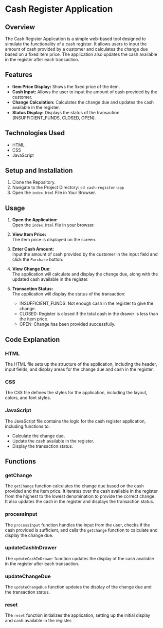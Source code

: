 # Cash Register Application

## Overview

The Cash Register Application is a simple web-based tool designed to simulate the functionality of a cash register. It allows users to input the amount of cash provided by a customer and calculates the change due based on a fixed item price. The application also updates the cash available in the register after each transaction.

## Features

- **Item Price Display:** Shows the fixed price of the item.
- **Cash Input:** Allows the user to input the amount of cash provided by the customer.
- **Change Calculation:** Calculates the change due and updates the cash available in the register.
- **Status Display:** Displays the status of the transaction (INSUFFICIENT_FUNDS, CLOSED, OPEN).

## Technologies Used

- HTML
- CSS
- JavaScript

## Setup and Installation

1. Clone the Repository.
1. Navigate to the Project Directory: `cd cash-register-app`
1. Open the `index.html` File in Your Browser.

## Usage

1. **Open the Application:**  
Open the `index.html` file in your browser.

1. **View Item Price:**  
The item price is displayed on the screen.

1. **Enter Cash Amount:**  
Input the amount of cash provided by the customer in the input field and click the `Purchase` button.

1. **View Change Due:**  
The application will calculate and display the change due, along with the updated cash available in the register.

1. **Transaction Status:**  
The application will display the status of the transaction:
    - INSUFFICIENT_FUNDS: Not enough cash in the register to give the change.
    - CLOSED: Register is closed if the total cash in the drawer is less than the item price.
    - OPEN: Change has been provided successfully.

## Code Explanation

### HTML

The HTML file sets up the structure of the application, including the header, input fields, and display areas for the change due and cash in the register.

### CSS

The CSS file defines the styles for the application, including the layout, colors, and font styles.

### JavaScript

The JavaScript file contains the logic for the cash register application, including functions to:

- Calculate the change due.
- Update the cash available in the register.
- Display the transaction status.

## Functions

### getChange

The `getChange` function calculates the change due based on the cash provided and the item price. It iterates over the cash available in the register from the highest to the lowest denomination to provide the correct change. It also updates the cash in the register and displays the transaction status.

### processInput

The `processInput` function handles the input from the user, checks if the cash provided is sufficient, and calls the `getChange` function to calculate and display the change due.

### updateCashInDrawer

The `updateCashInDrawer` function updates the display of the cash available in the register after each transaction.

### updateChangeDue

The `updateChangeDue` function updates the display of the change due and the transaction status.

### reset

The `reset` function initializes the application, setting up the initial display and cash available in the register.
